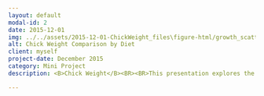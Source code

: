 ```yaml
---
layout: default
modal-id: 2
date: 2015-12-01
img: ../../assets/2015-12-01-ChickWeight_files\figure-html/growth_scatter_diet-1.png
alt: Chick Weight Comparison by Diet
client: myself
project-date: December 2015
category: Mini Project
description: <B>Chick Weight</B><BR><BR>This presentation explores the chickweight dataset, which contains time series data on the weight of chicks, along with the diet category they were fed on.<br><br>It can  be viewed <a href="../assets/2015-12-01-ChickWeight" target="_blank">here</a>.

---
```

